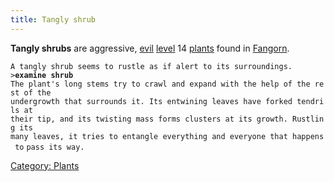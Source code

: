 ```yaml
---
title: Tangly shrub
---
```


**Tangly shrubs** are aggressive, [evil](alignment "wikilink")
[level](level "wikilink") 14 [plants](plant "wikilink") found in
[Fangorn](Fangorn "wikilink").

`A tangly shrub seems to rustle as if alert to its surroundings.`
`>`**`examine shrub`**
`The plant's long stems try to crawl and expand with the help of the rest of the`
`undergrowth that surrounds it. Its entwining leaves have forked tendrils at`
`their tip, and its twisting mass forms clusters at its growth. Rustling its`
`many leaves, it tries to entangle everything and everyone that happens to`
`pass its way.`

[Category: Plants](Category:_Plants "wikilink")